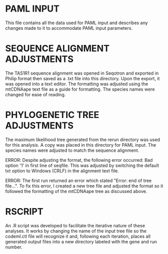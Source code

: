 # PAML INPUT
This file contains all the data used for PAML input and describes any changes made to it to accommodate PAML input parameters. 

# SEQUENCE ALIGNMENT ADJUSTMENTS 
The TAS1R1 sequence alignment was opened in Seqotron and exported in Philip format then saved as a .txt file into this directory. Upon the export, it was opened into a text editor. The formatting was adjusted using the mtCDNAape text file as a guide for formatting. The species names were changed for ease of reading. 

# PHYLOGENETIC TREE ADJUSTMENTS 
The maximum likelihood tree generated from the rerun directory was used for this analysis. A copy was placed in this directory for PAML input. The species names were adjusted to match the sequence alignment. 

ERROR: Despite adjusting the format, the following error occurred: Bad option '1' in first line of seqfile. This was adjusted by switching the default txt option to Windows (CRLF) in the alignment text file. 

ERROR: The first run returned an error which stated "Error: end of tree file...". To fix this error, I created a new tree file and adjusted the format so it followed the formatting of the mtCDNAape tree as discussed above. 

# RSCRIPT
An .R script was developed to facilitate the iterative nature of these analyses. It works by changing the name of the input tree file so the codeml.ctl file will recognize it and, following each iteration, places all generated output files into a new directory labeled with the gene and run number. 